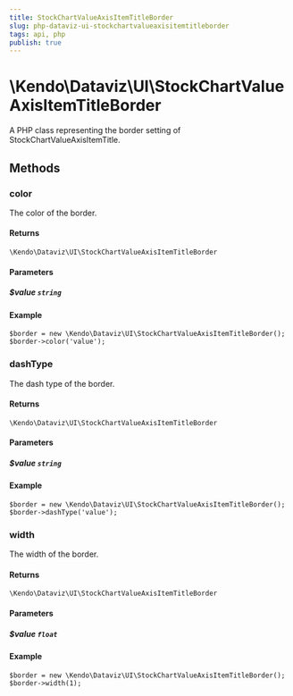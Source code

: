```yaml
---
title: StockChartValueAxisItemTitleBorder
slug: php-dataviz-ui-stockchartvalueaxisitemtitleborder
tags: api, php
publish: true
---
```


# \Kendo\Dataviz\UI\StockChartValueAxisItemTitleBorder

A PHP class representing the border setting of StockChartValueAxisItemTitle.


## Methods

### color
The color of the border.

#### Returns
`\Kendo\Dataviz\UI\StockChartValueAxisItemTitleBorder`

#### Parameters

##### $value `string`



#### Example 
    $border = new \Kendo\Dataviz\UI\StockChartValueAxisItemTitleBorder();
    $border->color('value');

### dashType
The dash type of the border.

#### Returns
`\Kendo\Dataviz\UI\StockChartValueAxisItemTitleBorder`

#### Parameters

##### $value `string`



#### Example 
    $border = new \Kendo\Dataviz\UI\StockChartValueAxisItemTitleBorder();
    $border->dashType('value');

### width
The width of the border.

#### Returns
`\Kendo\Dataviz\UI\StockChartValueAxisItemTitleBorder`

#### Parameters

##### $value `float`



#### Example 
    $border = new \Kendo\Dataviz\UI\StockChartValueAxisItemTitleBorder();
    $border->width(1);

